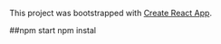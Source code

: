 This project was bootstrapped with [Create React App](https://github.com/facebook/create-react-app).

##npm start
npm instal
